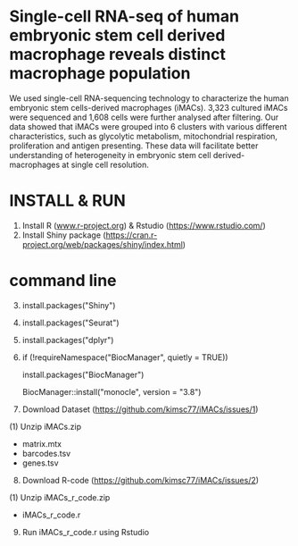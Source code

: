 # Single-cell RNA-seq of human embryonic stem cell derived macrophage reveals distinct macrophage population

We used single-cell RNA-sequencing technology to characterize the human embryonic stem cells-derived macrophages (iMACs). 3,323 cultured iMACs were sequenced and 1,608 cells were further analysed after filtering. Our data showed that iMACs were grouped into 6 clusters with various different characteristics, such as glycolytic metabolism, mitochondrial respiration, proliferation and antigen presenting. These data will facilitate better understanding of heterogeneity in embryonic stem cell derived-macrophages at single cell resolution.

# INSTALL & RUN
1. Install R (www.r-project.org) & Rstudio (https://www.rstudio.com/)
2. Install Shiny package (https://cran.r-project.org/web/packages/shiny/index.html)

# command line
3. install.packages("Shiny")
4. install.packages("Seurat")
5. install.packages("dplyr")
6. if (!requireNamespace("BiocManager", quietly = TRUE))

   install.packages("BiocManager")

   BiocManager::install("monocle", version = "3.8")

7. Download Dataset (https://github.com/kimsc77/iMACs/issues/1)

(1) Unzip iMACs.zip
- matrix.mtx
- barcodes.tsv
- genes.tsv

8. Download R-code (https://github.com/kimsc77/iMACs/issues/2)

(1) Unzip iMACs_r_code.zip
- iMACs_r_code.r

9. Run iMACs_r_code.r using Rstudio
